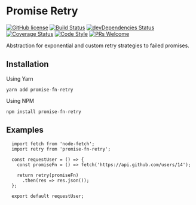 # Promise Retry
[![GitHub license](https://img.shields.io/badge/license-MIT-blue.svg)](https://github.com/felippemauricio/promise-fn-retry/blob/master/LICENSE)
[![Build Status](https://travis-ci.org/felippemauricio/promise-fn-retry.svg?branch=master)](https://travis-ci.org/felippemauricio/promise-fn-retry)
[![devDependencies Status](https://david-dm.org/felippemauricio/promise-fn-retry/dev-status.svg)](https://david-dm.org/felippemauricio/promise-fn-retry?type=dev)
[![Coverage Status](https://coveralls.io/repos/github/felippemauricio/promise-fn-retry/badge.svg?branch=master)](https://coveralls.io/github/felippemauricio/promise-fn-retry?branch=master)
[![Code Style](https://badgen.net/badge/code%20style/airbnb/fd5c63)](https://github.com/airbnb/javascript)
[![PRs Welcome](https://img.shields.io/badge/PRs-welcome-brightgreen.svg)](https://github.com/felippemauricio/promise-fn-retry/pulls)

Abstraction for exponential and custom retry strategies to failed promises.

## Installation

Using Yarn

```
yarn add promise-fn-retry
```

Using NPM

```
npm install promise-fn-retry
```

## Examples

```
  import fetch from 'node-fetch';
  import retry from 'promise-fn-retry';

  const requestUser = () => {
    const promiseFn = () => fetch('https://api.github.com/users/14');

    return retry(promiseFn)
      .then(res => res.json());
  };

  export default requestUser;

```
